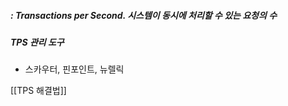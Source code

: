 ##### : Transactions per Second. 시스템이 동시에 처리할 수 있는 요청의 수 

##### TPS 관리 도구
+ 스카우터, 핀포인트, 뉴렐릭

[[TPS 해결법]]